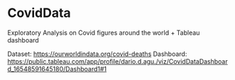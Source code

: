 # CovidData
Exploratory Analysis on Covid figures around the world + Tableau dashboard

Dataset: https://ourworldindata.org/covid-deaths
Dashboard: https://public.tableau.com/app/profile/dario.d.agu./viz/CovidDataDashboard_16548591645180/Dashboard1#1
